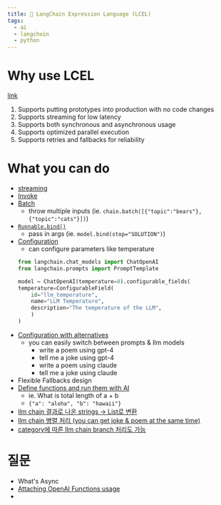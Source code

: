 ```yaml
---
title: 🐍 LangChain Expression Language (LCEL)
tags:
  - ai
  - langchain
  - python
---
```

# Why use LCEL
[link](https://python.langchain.com/docs/expression_language/why)
1. Supports putting prototypes into production with no code changes
2. Supports streaming for low latency
3. Supports both synchronous and asynchronous usage
4. Supports optimized parallel execution
5. Supports retries and fallbacks for reliability 

# What you can do 
- [streaming](https://python.langchain.com/docs/expression_language/interface#stream)
- [Invoke](https://python.langchain.com/docs/expression_language/interface#invoke)
- [Batch](https://python.langchain.com/docs/expression_language/interface#batch)
	- throw multiple inputs (ie. `chain.batch([{"topic":"bears"}, {"topic":"cats"}])`)
- [`Runnable.bind()`](https://python.langchain.com/docs/expression_language/how_to/binding)
	- pass in args (ie. `model.bind(stop="SOLUTION")`)
- [Configuration](https://python.langchain.com/docs/expression_language/how_to/configure#configuration-fields)
	- can configure parameters like temperature
	```python
	from langchain.chat_models import ChatOpenAI
	from langchain.prompts import PromptTemplate
	
	model = ChatOpenAI(temperature=0).configurable_fields(
    temperature=ConfigurableField(
        id="llm_temperature",
        name="LLM Temperature",
        description="The temperature of the LLM",
	    )
	)
	```
- [Configuration with alternatives](https://python.langchain.com/docs/expression_language/how_to/configure#with-prompts-and-llms)
	- you can easily switch between prompts & llm models 
		- write a poem using gpt-4
		- tell me a joke using gpt-4
		- write a poem using claude
		- tell me a joke using claude 
- Flexible Fallbacks design
- [Define functions and run them with AI](https://python.langchain.com/docs/expression_language/how_to/functions)
	- ie. What is total length of a + b 
	- `{"a": "aloha", "b": "hawaii"}`
- [llm chain 결과로 나온 strings -> List로 변환](https://python.langchain.com/docs/expression_language/how_to/generators)
- [llm chain 병렬 처리 (you can get joke & poem at the same time)](https://python.langchain.com/docs/expression_language/how_to/map)
- [category에 따른 llm chain branch 처리도 가능](https://python.langchain.com/docs/expression_language/how_to/routing)
# 질문
- What's Async
- [Attaching OpenAI Functions usage](https://python.langchain.com/docs/expression_language/how_to/binding#attaching-openai-functions)
- 